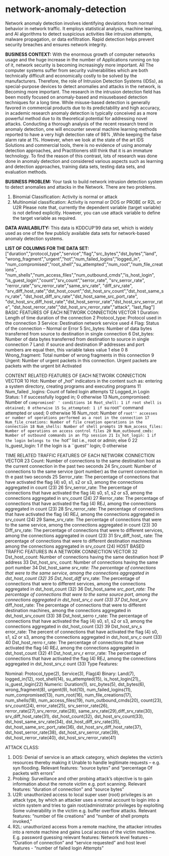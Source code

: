 # network-anomaly-detection
Network anomaly detection involves identifying deviations from normal behavior in network traffic. It employs statistical analysis, machine learning, and AI algorithms to detect suspicious activities like intrusion attempts, malware propagation, or data exfiltration. Rapid detection helps prevent security breaches and ensures network integrity.

**BUSINESS CONTEXT:**
With the enormous growth of computer networks usage and the huge increase in the number of Applications running on top of it, network security is becoming increasingly more important. All The computer systems suffer from security vulnerabilities which are both technically difficult and economically costly to be solved by the manufacturers. Therefore, the role of Intrusion Detection Systems (IDSs), as special-purpose devices to detect anomalies and attacks in the network, is Becoming more important. The research in the intrusion detection field has been mostly focused on anomaly-based and misusebased detection techniques for a long time. While misuse-based detection is generally favored in commercial products due to its predictability and high accuracy, in academic research
anomaly detection is typically conceived as a more powerful method due to its theoretical
potential for addressing novel attacks. Conducting a thorough analysis of the recent research trend in anomaly detection, one will encounter several machine learning methods reported to have a very high detection rate of 98% ,While keeping the false alarm rate at 1%. However, when we look at the state of the art IDS Solutions and commercial tools, there is no evidence of using anomaly detection approaches, and Practitioners still think that it is an immature technology. To find the reason of this contrast, lots of research was done done in anomaly detection and considered various aspects such as learning and detection approaches, training data sets, testing data sets, and evaluation methods.

**BUSINESS PROBLEM:**
Your task to build network intrusion detection system to detect anomalies and attacks in the
Network. There are two problems.
1. Binomial Classification: Activity is normal or attack
2. Multinomial classification: Activity is normal or DOS or PROBE or R2L or U2R
Please note that, currently the dependent variable (target variable) is not defined explicitly.
However, you can use attack variable to define the target variable as required.

**DATA AVAILABILITY:**
This data is KDDCUP’99 data set, which is widely used as one of the few publicly available data sets
for network-based anomaly detection systems.

**LIST OF COLUMNS FOR THE DATA SET:**
["duration","protocol_type","service","flag","src_bytes","dst_bytes","land",
"wrong_fragment","urgent","hot","num_failed_logins","logged_in",
"num_compromised","root_shell","su_attempted","num_root","num_file_creations",
"num_shells","num_access_files","num_outbound_cmds","is_host_login",
"is_guest_login","count","srv_count","serror_rate", "srv_serror_rate",
"rerror_rate","srv_rerror_rate","same_srv_rate", "diff_srv_rate", "srv_diff_host_rate","dst_host_count","dst_host_srv_count","dst_host_same_srv_rate",
"dst_host_diff_srv_rate","dst_host_same_src_port_rate",
"dst_host_srv_diff_host_rate","dst_host_serror_rate","dst_host_srv_serror_rate",
"dst_host_rerror_rate","dst_host_srv_rerror_rate","attack", "last_flag"]
BASIC FEATURES OF EACH NETWORK CONNECTION VECTOR
1 Duration: Length of time duration of the connection
2 Protocol_type: Protocol used in the connection
3 Service: Destination network service used
4 Flag: Status of the connection – Normal or Error
5 Src_bytes: Number of data bytes transferred from source to destination in single connection
6 Dst_bytes: Number of data bytes transferred from destination to source in single connection
7 Land: if source and destination IP addresses and port numbers are equal then, this variable takes value 1
else 0
8 Wrong_fragment: Total number of wrong fragments in this connection
9 Urgent: Number of urgent packets in this connection. Urgent packets are packets with the urgent bit
Activated

CONTENT RELATED FEATURES OF EACH NETWORK CONNECTION VECTOR
10 Hot: Number of „hot‟ indicators in the content such as: entering a system directory, creating programs
and executing programs
11 Num_failed _logins: Count of failed login attempts
12 Logged_in Login Status: 1 if successfully logged in; 0 otherwise
13 Num_compromised: Number of ``compromised' ' conditions
14 Root_shell: 1 if root shell is obtained; 0 otherwise
15 Su_attempted: 1 if ``su root'' command attempted or used; 0 otherwise
16 Num_root: Number of ``root'' accesses or number of operations performed as a root in the connection
17 Num_file_creations: Number of file creation operations in the connection
18 Num_shells: Number of shell prompts
19 Num_access_files: Number of operations on access control files
20 Num_outbound_cmds: Number of outbound commands in an ftp session
21 Is_hot_login: 1 if the login belongs to the ``hot'' list i.e., root or admin; else 0
22 Is_guest_login: 1 if the login is a ``guest'' login; 0 otherwise


TIME RELATED TRAFFIC FEATURES OF EACH NETWORK CONNECTION VECTOR
23 Count: Number of connections to the same destination host as the current connection in the past two
seconds
24 Srv_count: Number of connections to the same service (port number) as the current connection in th e
past two seconds
25 Serror_rate: The percentage of connections that have activated the flag (4) s0, s1, s2 or s3, among the
connections aggregated in count (23)
26 Srv_serror_rate: The percentage of connections that have activated the flag (4) s0, s1, s2 or s3, among
the connections aggregated in srv_count (24)
27 Rerror_rate: The percentage of connections that have activated the flag (4) REJ, among the connections
aggregated in count (23)
28 Srv_rerror_rate: The percentage of connections that have activated the flag (4) REJ, among the
connections aggregated in srv_count (24)
29 Same_srv_rate: The percentage of connections that were to the same service, among the connections
aggregated in count (23)
30 Diff_srv_rate: The percentage of connections that were to different services, among the connections
aggregated in count (23)
31 Srv_diff_host_ rate: The percentage of connections that were to different destination machines among
the connections aggregated in srv_count (24)
HOST BASED TRAFFIC FEATURES IN A NETWORK CONNECTION VECTOR
32 Dst_host_count: Number of connections having the same destination host IP address
33 Dst_host_srv_ count: Number of connections having the same port number
34 Dst_host_same _srv_rate: The percentage of connections that were to the same service, among the
connections aggregated in dst_host_count (32)
35 Dst_host_diff_ srv_rate: The percentage of connections that were to different services, among the
connections aggregated in dst_host_count (32)
36 Dst_host_same _src_port_rate: The percentage of connections that were to the same source port,
among the connections aggregated in dst_host_srv_c ount (33)
37 Dst_host_srv_ diff_host_rate: The percentage of connections that were to different destination
machines, among the connections aggregated in dst_host_srv_count (33)
38 Dst_host_serro r_rate: The percentage of connections that have activated the flag (4) s0, s1, s2 or s3,
among the connections aggregated in dst_host_count (32)
39 Dst_host_srv_s error_rate: The percent of connections that have activated the flag (4) s0, s1, s2 or s3,
among the connections aggregated in dst_host_srv_c ount (33)
40 Dst_host_rerro r_rate: The percentage of connections that have activated the flag (4) REJ, among the
connections aggregated in dst_host_count (32)
41 Dst_host_srv_r error_rate: The percentage of connections that have activated the flag (4) REJ, among
the connections aggregated in dst_host_srv_c ount (33)
Type Features:

Nominal: Protocol_type(2), Service(3), Flag(4)
Binary: Land(7), logged_in(12), root_shell(14), su_attempted(15), is_host_login(21),, is_guest_login(22)
Numeric: Duration(1), src_bytes(5), dst_bytes(6), wrong_fragment(8), urgent(9), hot(10),
num_failed_logins(11), num_compromised(13), num_root(16), num_file_creations(17),
num_shells(18), num_access_files(19), num_outbound_cmds(20), count(23), srv_count(24), error_rate(25),
srv_serror_rate(26), rerror_rate(27),srv_rerror_rate(28), same_srv_rate(29),diff_srv_rate(30),
srv_diff_host_rate(31), dst_host_count(32), dst_host_srv_count(33), dst_host_same_srv_rate(34),
dst_host_diff_srv_rate(35), dst_host_same_src_port_rate(36), dst_host_srv_diff_host_rate(37),
dst_host_serror_rate(38), dst_host_srv_serror_rate(39), dst_host_rerror_rate(40),
dst_host_srv_rerror_rate(41)



ATTACK CLASS:
1. DOS: Denial of service is an attack category, which depletes the victim’s resources thereby making it
Unable to handle legitimate requests – e.g. syn flooding. Relevant features: “source bytes” and “percentage
Of packets with errors”
2. Probing: Surveillance and other probing attack’s objective is to gain information about the remote victim
e.g. port scanning. Relevant features: “duration of connection” and “source bytes”
3. U2R: unauthorized access to local super user (root) privileges is an attack type, by which an attacker uses
a normal account to login into a victim system and tries to gain root/administrator privileges by exploiting
Some vulnerability in the victim e.g. buffer overflow attacks. Relevant features: “number of file creations”
and “number of shell prompts invoked,”
4. R2L: unauthorized access from a remote machine, the attacker intrudes into a remote machine and gains
Local access of the victim machine. E.g. password guessing relevant features: Network level features –
“Duration of connection” and “service requested” and host level features - “number of failed login
Attempts”
